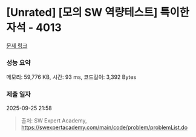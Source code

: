 # [Unrated] [모의 SW 역량테스트] 특이한 자석 - 4013 

[문제 링크](https://swexpertacademy.com/main/code/problem/problemDetail.do?contestProbId=AWIeV9sKkcoDFAVH) 

### 성능 요약

메모리: 59,776 KB, 시간: 93 ms, 코드길이: 3,392 Bytes

### 제출 일자

2025-09-25 21:58



> 출처: SW Expert Academy, https://swexpertacademy.com/main/code/problem/problemList.do